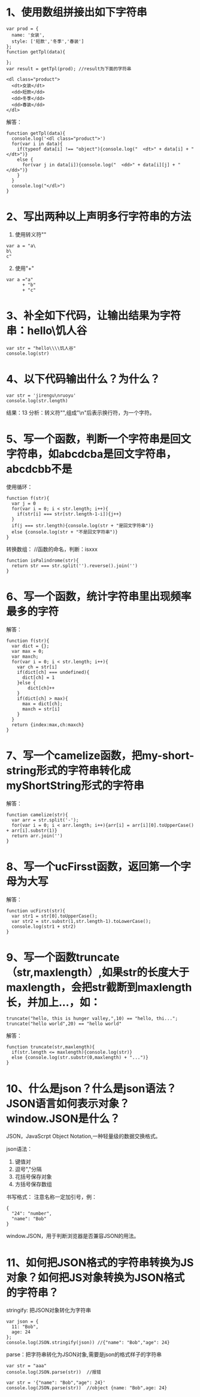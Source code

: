 # 1、使用数组拼接出如下字符串
```
var prod = {
  name: '女装',
  style: ['短款','冬季','春装']
};
function getTpl(data){

};
var result = getTpl(prod); //result为下面的字符串

<dl class="product">
  <dt>女装</dt>
  <dd>短款</dd>
  <dd>冬季</dd>
  <dd>春装</dd>
</dl>
```

解答：
```
function getTpl(data){
  console.log('<dl class="product">')
  for(var i in data){
    if(typeof data[i] !== "object"){console.log("  <dt>" + data[i] + "</dt>")}
    else {
      for(var j in data[i]){console.log("  <dd>" + data[i][j] + "</dd>")}
    }
  }
  console.log("</dl>")
}
```

# 2、写出两种以上声明多行字符串的方法

1. 使用转义符"\"
```
var a = "a\
b\
c"
```

2. 使用"+"
```
var a ="a"
      + "b"
      + "c"
```

# 3、补全如下代码，让输出结果为字符串：hello\\饥人谷

```
var str = "hello\\\\饥人谷"
console.log(str)
```

# 4、以下代码输出什么？为什么？
```
var str = 'jirengu\nruoyu'
console.log(str.length)
```

结果：13
分析：转义符"\",组成"\n"后表示换行符，为一个字符。

# 5、写一个函数，判断一个字符串是回文字符串，如abcdcba是回文字符串，abcdcbb不是

使用循环：

```
function f(str){
  var j = 0
  for(var i = 0; i < str.length; i++){
    if(str[i] === str[str.length-1-i]){j++}
  }
  if(j === str.length){console.log(str + "是回文字符串")}
  else {console.log(str + "不是回文字符串")}
}
```

转换数组：
//函数的命名，判断：isxxx
```
function isPalindrome(str){
  return str === str.split('').reverse().join('')
}
```

# 6、写一个函数，统计字符串里出现频率最多的字符

解答：

```
function f(str){
  var dict = {};
  var max = 0;
  var maxch;
  for(var i = 0; i < str.length; i++){
    var ch = str[i]
    if(dict[ch] === undefined){
      dict[ch] = 1
    }else {
        dict[ch]++
    }
    if(dict[ch] > max){
      max = dict[ch]; 
      maxch = str[i]
    }
  }
  return {index:max,ch:maxch}
}
```

# 7、写一个camelize函数，把my-short-string形式的字符串转化成myShortString形式的字符串

解答：

```
function camelize(str){
  var arr = str.split('-');
  for(var i = 0; i < arr.length; i++){arr[i] = arr[i][0].toUpperCase() + arr[i].substr(1)}
  return arr.join('')
}
```

# 8、写一个ucFirsst函数，返回第一个字母为大写

解答：

```
function ucFirst(str){
  var str1 = str[0].toUpperCase();
  var str2 = str.substr(1,str.length-1).toLowerCase();
  console.log(str1 + str2)
}
```

# 9、写一个函数truncate（str,maxlength）,如果str的长度大于maxlength，会把str截断到maxlength长，并加上...，如：
```
truncate("hello, this is hunger valley,",10) == "hello, thi...";
truncate("hello world",20) == "hello world"

```

解答：

```
function truncate(str,maxlength){
  if(str.length <= maxlength){console.log(str)}
  else {console.log(str.substr(0,maxlength) + "...")}
}
```

# 10、什么是json？什么是json语法？JSON语言如何表示对象？window.JSON是什么？

JSON，JavaScrpt Object Notation,一种轻量级的数据交换格式。

json语法：
1. 键值对
2. 逗号","分隔
3. 花括号保存对象
4. 方括号保存数组

书写格式：
注意名称一定加引号，例：
```
{
  "24": "number",
  "name": "Bob"
}
```

window.JSON，用于判断浏览器是否兼容JSON的用法。

# 11、如何把JSON格式的字符串转换为JS对象？如何把JS对象转换为JSON格式的字符串？

stringify: 把JSON对象转化为字符串
```
var json = {
  11: "Bob",
  age: 24
};
console.log(JSON.stringify(json)) //{"name": "Bob","age": 24}
```

parse：把字符串转化为JSON对象,需要是json的格式样子的字符串
```
var str = "aaa"
console.log(JSON.parse(str))  //报错
```
```
var str = '{"name": "Bob","age": 24}'
console.log(JSON.parse(str))  //object {name: "Bob",age: 24}
```

